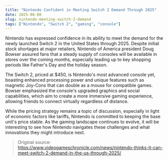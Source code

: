 ```yaml
---
title: "Nintendo Confident in Meeting Switch 2 Demand Through 2025"
date: 2025-06-08
slug: nintendo-meeting-switch-2-demand
tags: ["Nintendo", "Switch 2", "gaming", "console"]
---
```


Nintendo has expressed confidence in its ability to meet the demand for the newly launched Switch 2 in the United States through 2025. Despite initial stock shortages at major retailers, Nintendo of America president Doug Bowser assured fans that a steady supply of consoles will be available in stores over the coming months, especially leading up to key shopping periods like Father's Day and the holiday season.

The Switch 2, priced at $450, is Nintendo's most advanced console yet, boasting enhanced processing power and unique features such as magnetic Joy-Cons that can double as a mouse for compatible games. Bowser emphasized the console's upgraded graphics and social capabilities, which aim to create a more immersive gaming experience, allowing friends to connect virtually regardless of distance.

While the pricing strategy remains a topic of discussion, especially in light of economic factors like tariffs, Nintendo is committed to keeping the base unit's price stable. As the gaming landscape continues to evolve, it will be interesting to see how Nintendo navigates these challenges and what innovations they might introduce next.

> Original source: https://www.videogameschronicle.com/news/nintendo-thinks-it-can-meet-switch-2-demand-in-the-us-through-2025/